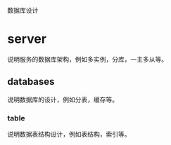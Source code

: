 <!-- coding:utf-8 -->

数据库设计

# server #

说明服务的数据库架构，例如多实例，分库，一主多从等。

## databases ##

说明数据库的设计，例如分表，缓存等。

### table ###
说明数据表结构设计，例如表结构，索引等。
``` sql

```
